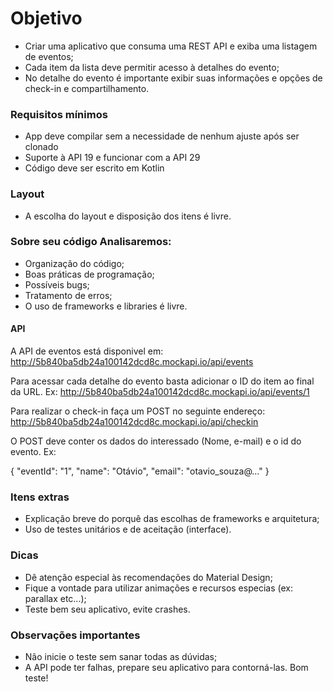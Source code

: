 # Objetivo
- Criar uma aplicativo que consuma uma REST API e exiba uma listagem de eventos;
- Cada item da lista deve permitir acesso à detalhes do evento;
- No detalhe do evento é importante exibir suas informações e opções de check-in e compartilhamento.

### Requisitos mínimos
- App deve compilar sem a necessidade de nenhum ajuste após ser clonado
- Suporte à API 19 e funcionar com a API 29
- Código deve ser escrito em Kotlin

### Layout
- A escolha do layout e disposição dos itens é livre.

### Sobre seu código Analisaremos:
- Organização do código;
- Boas práticas de programação;
- Possíveis bugs;
- Tratamento de erros;
- O uso de frameworks e libraries é livre.

#### API
A API de eventos está disponivel em:
http://5b840ba5db24a100142dcd8c.mockapi.io/api/events

Para acessar cada detalhe do evento basta adicionar o ID do item ao final da URL. Ex: http://5b840ba5db24a100142dcd8c.mockapi.io/api/events/1

Para realizar o check-in faça um POST no seguinte endereço: http://5b840ba5db24a100142dcd8c.mockapi.io/api/checkin

O POST deve conter os dados do interessado (Nome, e-mail) e o id do evento. Ex:

{ "eventId": "1", "name": "Otávio", "email": "otavio_souza@..." }

### Itens extras
- Explicação breve do porquê das escolhas de frameworks e arquitetura;
- Uso de testes unitários e de aceitação (interface).

### Dicas
- Dê atenção especial às recomendações do Material Design;
- Fique a vontade para utilizar animações e recursos especias (ex: parallax etc...);
- Teste bem seu aplicativo, evite crashes.

### Observações importantes
- Não inicie o teste sem sanar todas as dúvidas;
- A API pode ter falhas, prepare seu aplicativo para contorná-las.
Bom teste!
